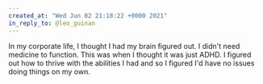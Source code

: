 ```yaml
---
created_at: "Wed Jun 02 21:18:22 +0000 2021"
in_reply_to: @leo_guinan
---
```


In my corporate life, I thought I had my brain figured out. I didn't need medicine to function. This was when I thought it was just ADHD. I figured out how to thrive with the abilities I had and so I figured I'd have no issues doing things on my own.